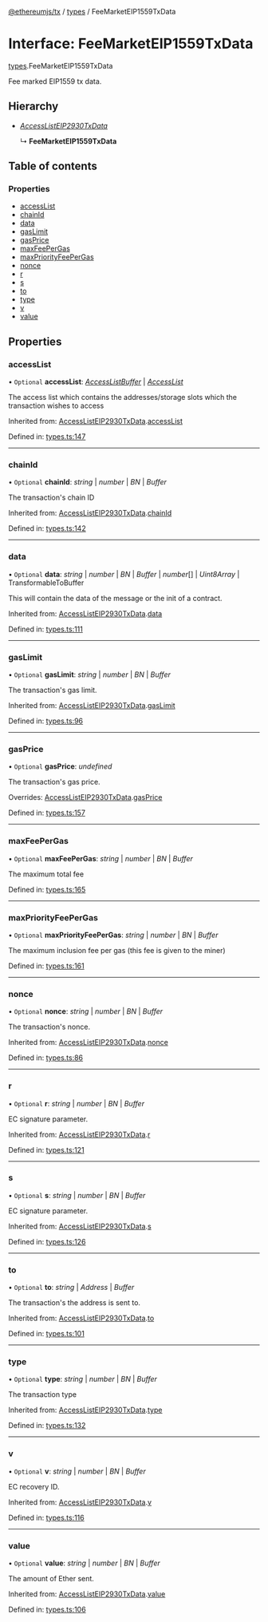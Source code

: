 [@ethereumjs/tx](../README.md) / [types](../modules/types.md) / FeeMarketEIP1559TxData

# Interface: FeeMarketEIP1559TxData

[types](../modules/types.md).FeeMarketEIP1559TxData

Fee marked EIP1559 tx data.

## Hierarchy

- [*AccessListEIP2930TxData*](types.accesslisteip2930txdata.md)

  ↳ **FeeMarketEIP1559TxData**

## Table of contents

### Properties

- [accessList](types.feemarketeip1559txdata.md#accesslist)
- [chainId](types.feemarketeip1559txdata.md#chainid)
- [data](types.feemarketeip1559txdata.md#data)
- [gasLimit](types.feemarketeip1559txdata.md#gaslimit)
- [gasPrice](types.feemarketeip1559txdata.md#gasprice)
- [maxFeePerGas](types.feemarketeip1559txdata.md#maxfeepergas)
- [maxPriorityFeePerGas](types.feemarketeip1559txdata.md#maxpriorityfeepergas)
- [nonce](types.feemarketeip1559txdata.md#nonce)
- [r](types.feemarketeip1559txdata.md#r)
- [s](types.feemarketeip1559txdata.md#s)
- [to](types.feemarketeip1559txdata.md#to)
- [type](types.feemarketeip1559txdata.md#type)
- [v](types.feemarketeip1559txdata.md#v)
- [value](types.feemarketeip1559txdata.md#value)

## Properties

### accessList

• `Optional` **accessList**: [*AccessListBuffer*](../modules/types.md#accesslistbuffer) \| [*AccessList*](../modules/types.md#accesslist)

The access list which contains the addresses/storage slots which the transaction wishes to access

Inherited from: [AccessListEIP2930TxData](types.accesslisteip2930txdata.md).[accessList](types.accesslisteip2930txdata.md#accesslist)

Defined in: [types.ts:147](https://github.com/ethereumjs/ethereumjs-monorepo/blob/master/packages/tx/src/types.ts#L147)

___

### chainId

• `Optional` **chainId**: *string* \| *number* \| *BN* \| *Buffer*

The transaction's chain ID

Inherited from: [AccessListEIP2930TxData](types.accesslisteip2930txdata.md).[chainId](types.accesslisteip2930txdata.md#chainid)

Defined in: [types.ts:142](https://github.com/ethereumjs/ethereumjs-monorepo/blob/master/packages/tx/src/types.ts#L142)

___

### data

• `Optional` **data**: *string* \| *number* \| *BN* \| *Buffer* \| *number*[] \| *Uint8Array* \| TransformableToBuffer

This will contain the data of the message or the init of a contract.

Inherited from: [AccessListEIP2930TxData](types.accesslisteip2930txdata.md).[data](types.accesslisteip2930txdata.md#data)

Defined in: [types.ts:111](https://github.com/ethereumjs/ethereumjs-monorepo/blob/master/packages/tx/src/types.ts#L111)

___

### gasLimit

• `Optional` **gasLimit**: *string* \| *number* \| *BN* \| *Buffer*

The transaction's gas limit.

Inherited from: [AccessListEIP2930TxData](types.accesslisteip2930txdata.md).[gasLimit](types.accesslisteip2930txdata.md#gaslimit)

Defined in: [types.ts:96](https://github.com/ethereumjs/ethereumjs-monorepo/blob/master/packages/tx/src/types.ts#L96)

___

### gasPrice

• `Optional` **gasPrice**: *undefined*

The transaction's gas price.

Overrides: [AccessListEIP2930TxData](types.accesslisteip2930txdata.md).[gasPrice](types.accesslisteip2930txdata.md#gasprice)

Defined in: [types.ts:157](https://github.com/ethereumjs/ethereumjs-monorepo/blob/master/packages/tx/src/types.ts#L157)

___

### maxFeePerGas

• `Optional` **maxFeePerGas**: *string* \| *number* \| *BN* \| *Buffer*

The maximum total fee

Defined in: [types.ts:165](https://github.com/ethereumjs/ethereumjs-monorepo/blob/master/packages/tx/src/types.ts#L165)

___

### maxPriorityFeePerGas

• `Optional` **maxPriorityFeePerGas**: *string* \| *number* \| *BN* \| *Buffer*

The maximum inclusion fee per gas (this fee is given to the miner)

Defined in: [types.ts:161](https://github.com/ethereumjs/ethereumjs-monorepo/blob/master/packages/tx/src/types.ts#L161)

___

### nonce

• `Optional` **nonce**: *string* \| *number* \| *BN* \| *Buffer*

The transaction's nonce.

Inherited from: [AccessListEIP2930TxData](types.accesslisteip2930txdata.md).[nonce](types.accesslisteip2930txdata.md#nonce)

Defined in: [types.ts:86](https://github.com/ethereumjs/ethereumjs-monorepo/blob/master/packages/tx/src/types.ts#L86)

___

### r

• `Optional` **r**: *string* \| *number* \| *BN* \| *Buffer*

EC signature parameter.

Inherited from: [AccessListEIP2930TxData](types.accesslisteip2930txdata.md).[r](types.accesslisteip2930txdata.md#r)

Defined in: [types.ts:121](https://github.com/ethereumjs/ethereumjs-monorepo/blob/master/packages/tx/src/types.ts#L121)

___

### s

• `Optional` **s**: *string* \| *number* \| *BN* \| *Buffer*

EC signature parameter.

Inherited from: [AccessListEIP2930TxData](types.accesslisteip2930txdata.md).[s](types.accesslisteip2930txdata.md#s)

Defined in: [types.ts:126](https://github.com/ethereumjs/ethereumjs-monorepo/blob/master/packages/tx/src/types.ts#L126)

___

### to

• `Optional` **to**: *string* \| *Address* \| *Buffer*

The transaction's the address is sent to.

Inherited from: [AccessListEIP2930TxData](types.accesslisteip2930txdata.md).[to](types.accesslisteip2930txdata.md#to)

Defined in: [types.ts:101](https://github.com/ethereumjs/ethereumjs-monorepo/blob/master/packages/tx/src/types.ts#L101)

___

### type

• `Optional` **type**: *string* \| *number* \| *BN* \| *Buffer*

The transaction type

Inherited from: [AccessListEIP2930TxData](types.accesslisteip2930txdata.md).[type](types.accesslisteip2930txdata.md#type)

Defined in: [types.ts:132](https://github.com/ethereumjs/ethereumjs-monorepo/blob/master/packages/tx/src/types.ts#L132)

___

### v

• `Optional` **v**: *string* \| *number* \| *BN* \| *Buffer*

EC recovery ID.

Inherited from: [AccessListEIP2930TxData](types.accesslisteip2930txdata.md).[v](types.accesslisteip2930txdata.md#v)

Defined in: [types.ts:116](https://github.com/ethereumjs/ethereumjs-monorepo/blob/master/packages/tx/src/types.ts#L116)

___

### value

• `Optional` **value**: *string* \| *number* \| *BN* \| *Buffer*

The amount of Ether sent.

Inherited from: [AccessListEIP2930TxData](types.accesslisteip2930txdata.md).[value](types.accesslisteip2930txdata.md#value)

Defined in: [types.ts:106](https://github.com/ethereumjs/ethereumjs-monorepo/blob/master/packages/tx/src/types.ts#L106)
